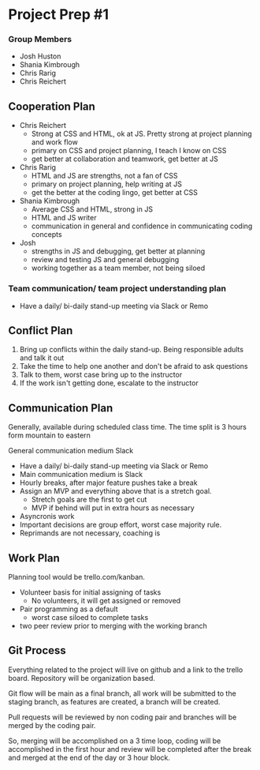 # Project Prep #1

### Group Members
- Josh Huston
- Shania Kimbrough
- Chris Rarig
- Chris Reichert

## Cooperation Plan

* Chris Reichert
    * Strong at CSS and HTML, ok at JS. Pretty strong at project planning and work flow
    * primary on CSS and project planning, I teach I know on CSS
    * get better at collaboration and teamwork, get better at JS
* Chris Rarig
    * HTML and JS are strengths, not a fan of CSS
    * primary on project planning, help writing at JS 
    * get the better at the coding lingo, get better at CSS
* Shania Kimbrough
    * Average CSS and HTML, strong in JS
    * HTML and JS writer
    * communication in general and confidence in communicating coding concepts
* Josh 
    * strengths in JS and debugging, get better at planning
    * review and testing JS and general debugging
    * working together as a team member, not being siloed

### Team communication/ team project understanding plan 

* Have a daily/ bi-daily stand-up meeting via Slack or Remo

## Conflict Plan

1. Bring up conflicts within the daily stand-up. Being responsible adults and talk it out
1. Take the time to help one another and don't be afraid to ask questions 
1. Talk to them, worst case bring up to the instructor
1. If the work isn't getting done, escalate to the instructor

## Communication Plan

Generally, available during scheduled class time. The time split is 3 hours form mountain to eastern

General communication medium Slack
* Have a daily/ bi-daily stand-up meeting via Slack or Remo
* Main communication medium is Slack
* Hourly breaks, after major feature pushes take a break
* Assign an MVP and everything above that is a stretch goal.
    * Stretch goals are the first to get cut
    * MVP if behind will put in extra hours as necessary
* Asyncronis work
* Important decisions are group effort, worst case majority rule.
* Reprimands are not necessary, coaching is

## Work Plan

Planning tool would be trello.com/kanban.
* Volunteer basis for initial assigning of tasks
    * No volunteers, it will get assigned or removed
* Pair programming as a default
    * worst case siloed to complete tasks
* two peer review prior to merging with the working branch

## Git Process 

Everything related to the project will live on github and a link to the trello board. Repository will be organization based.

Git flow will be main as a final branch, all work will be submitted to the staging branch, as features are created, a branch will be created.

Pull requests will be reviewed by non coding pair and branches will be merged by the coding pair. 

So, merging will be accomplished on a 3 time loop, coding will be accomplished in the first hour and review will be completed after the break and  merged at the end of the day or 3 hour block.
